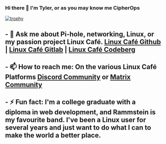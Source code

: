 ### Hi there 👋 I'm Tyler, or as you may know me CipherOps

[![trophy](https://github-profile-trophy.vercel.app/?username=cipherops)](https://github.com/ryo-ma/github-profile-trophy)

## - 💬 Ask me about Pi-hole, networking, Linux, or my passion project Linux Café. [Linux Café Github](https://github.com/LinuxCafeFederation) | [Linux Café Gitlab](https://gitlab.com/linuxcafefederation) | [Linux Café Codeberg](https://codeberg.org/LinuxCafeFederation)

## - 📫 How to reach me: On the various Linux Café Platforms [Discord Community](https://discord.gg/9pfb5ZB) or [Matrix Community](https://matrix.to/#/+linuxcafegroup:linuxcafe.chat) 

## - ⚡ Fun fact: I'm a college graduate with a diploma in web development, and Rammstein is my favourite band. I've been a Linux user for several years and just want to do what I can to make the world a better place.
